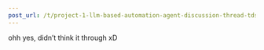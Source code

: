 ```yaml
---
post_url: /t/project-1-llm-based-automation-agent-discussion-thread-tds-jan-2025/164277/456
---
```

ohh yes, didn’t think it through xD